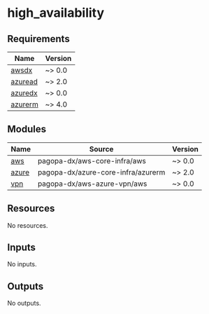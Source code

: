 # high_availability

<!-- BEGIN_TF_DOCS -->
## Requirements

| Name | Version |
|------|---------|
| <a name="requirement_awsdx"></a> [awsdx](#requirement\_awsdx) | ~> 0.0 |
| <a name="requirement_azuread"></a> [azuread](#requirement\_azuread) | ~> 2.0 |
| <a name="requirement_azuredx"></a> [azuredx](#requirement\_azuredx) | ~> 0.0 |
| <a name="requirement_azurerm"></a> [azurerm](#requirement\_azurerm) | ~> 4.0 |

## Modules

| Name | Source | Version |
|------|--------|---------|
| <a name="module_aws"></a> [aws](#module\_aws) | pagopa-dx/aws-core-infra/aws | ~> 0.0 |
| <a name="module_azure"></a> [azure](#module\_azure) | pagopa-dx/azure-core-infra/azurerm | ~> 2.0 |
| <a name="module_vpn"></a> [vpn](#module\_vpn) | pagopa-dx/aws-azure-vpn/aws | ~> 0.0 |

## Resources

No resources.

## Inputs

No inputs.

## Outputs

No outputs.
<!-- END_TF_DOCS -->
